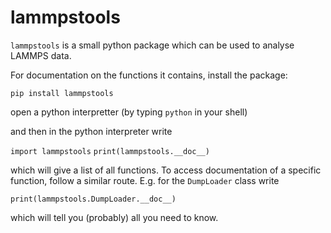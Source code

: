 # lammpstools

`lammpstools` is a small python package which can be used to analyse LAMMPS data.

For documentation on the functions it contains, install the package:

`pip install lammpstools`

open a python interpretter (by typing `python` in your shell)

and then in the python interpreter write

`import lammpstools`
`print(lammpstools.__doc__)`


which will give a list of all functions. To access documentation of a specific function,
follow a similar route. E.g. for the `DumpLoader` class write

`print(lammpstools.DumpLoader.__doc__)`

which will tell you (probably) all you need to know.